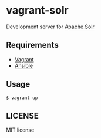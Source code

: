 # vagrant-solr

Development server for [Apache Solr](http://lucene.apache.org/solr/)

## Requirements

- [Vagrant](https://www.vagrantup.com/)
- [Ansible](http://www.ansible.com/)

## Usage

```
$ vagrant up
```

## LICENSE

MIT license
